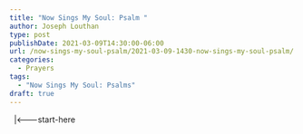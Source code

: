 ```yaml
---
title: "Now Sings My Soul: Psalm "
author: Joseph Louthan
type: post
publishDate: 2021-03-09T14:30:00-06:00
url: /now-sings-my-soul-psalm/2021-03-09-1430-now-sings-my-soul-psalm/
categories:
  - Prayers
tags:
  - "Now Sings My Soul: Psalms"
draft: true
---
```

<div style="font-variant: small-caps;">

</div>
&nbsp;
    |<---start-here

